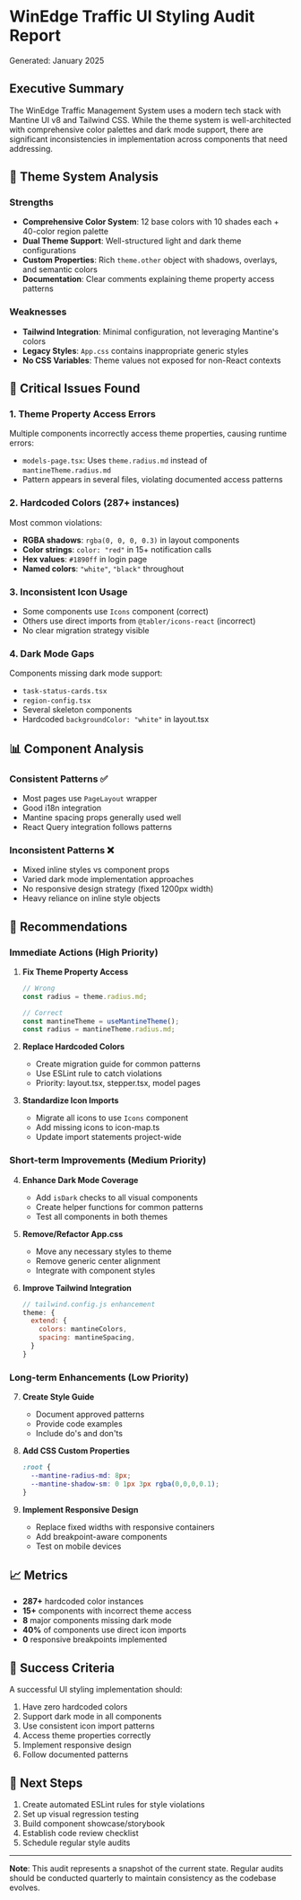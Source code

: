 # WinEdge Traffic UI Styling Audit Report

Generated: January 2025

## Executive Summary

The WinEdge Traffic Management System uses a modern tech stack with Mantine UI v8 and Tailwind CSS. While the theme system is well-architected with comprehensive color palettes and dark mode support, there are significant inconsistencies in implementation across components that need addressing.

## 🎨 Theme System Analysis

### Strengths
- **Comprehensive Color System**: 12 base colors with 10 shades each + 40-color region palette
- **Dual Theme Support**: Well-structured light and dark theme configurations
- **Custom Properties**: Rich `theme.other` object with shadows, overlays, and semantic colors
- **Documentation**: Clear comments explaining theme property access patterns

### Weaknesses
- **Tailwind Integration**: Minimal configuration, not leveraging Mantine's colors
- **Legacy Styles**: `App.css` contains inappropriate generic styles
- **No CSS Variables**: Theme values not exposed for non-React contexts

## 🚨 Critical Issues Found

### 1. Theme Property Access Errors
Multiple components incorrectly access theme properties, causing runtime errors:
- `models-page.tsx`: Uses `theme.radius.md` instead of `mantineTheme.radius.md`
- Pattern appears in several files, violating documented access patterns

### 2. Hardcoded Colors (287+ instances)
Most common violations:
- **RGBA shadows**: `rgba(0, 0, 0, 0.3)` in layout components
- **Color strings**: `color: "red"` in 15+ notification calls
- **Hex values**: `#1890ff` in login page
- **Named colors**: `"white"`, `"black"` throughout

### 3. Inconsistent Icon Usage
- Some components use `Icons` component (correct)
- Others use direct imports from `@tabler/icons-react` (incorrect)
- No clear migration strategy visible

### 4. Dark Mode Gaps
Components missing dark mode support:
- `task-status-cards.tsx`
- `region-config.tsx`
- Several skeleton components
- Hardcoded `backgroundColor: "white"` in layout.tsx

## 📊 Component Analysis

### Consistent Patterns ✅
- Most pages use `PageLayout` wrapper
- Good i18n integration
- Mantine spacing props generally used well
- React Query integration follows patterns

### Inconsistent Patterns ❌
- Mixed inline styles vs component props
- Varied dark mode implementation approaches
- No responsive design strategy (fixed 1200px width)
- Heavy reliance on inline style objects

## 🔧 Recommendations

### Immediate Actions (High Priority)

1. **Fix Theme Property Access**
   ```typescript
   // Wrong
   const radius = theme.radius.md;
   
   // Correct
   const mantineTheme = useMantineTheme();
   const radius = mantineTheme.radius.md;
   ```

2. **Replace Hardcoded Colors**
   - Create migration guide for common patterns
   - Use ESLint rule to catch violations
   - Priority: layout.tsx, stepper.tsx, model pages

3. **Standardize Icon Imports**
   - Migrate all icons to use `Icons` component
   - Add missing icons to icon-map.ts
   - Update import statements project-wide

### Short-term Improvements (Medium Priority)

4. **Enhance Dark Mode Coverage**
   - Add `isDark` checks to all visual components
   - Create helper functions for common patterns
   - Test all components in both themes

5. **Remove/Refactor App.css**
   - Move any necessary styles to theme
   - Remove generic center alignment
   - Integrate with component styles

6. **Improve Tailwind Integration**
   ```javascript
   // tailwind.config.js enhancement
   theme: {
     extend: {
       colors: mantineColors,
       spacing: mantineSpacing,
     }
   }
   ```

### Long-term Enhancements (Low Priority)

7. **Create Style Guide**
   - Document approved patterns
   - Provide code examples
   - Include do's and don'ts

8. **Add CSS Custom Properties**
   ```css
   :root {
     --mantine-radius-md: 8px;
     --mantine-shadow-sm: 0 1px 3px rgba(0,0,0,0.1);
   }
   ```

9. **Implement Responsive Design**
   - Replace fixed widths with responsive containers
   - Add breakpoint-aware components
   - Test on mobile devices

## 📈 Metrics

- **287+** hardcoded color instances
- **15+** components with incorrect theme access
- **8** major components missing dark mode
- **40%** of components use direct icon imports
- **0** responsive breakpoints implemented

## 🎯 Success Criteria

A successful UI styling implementation should:
1. Have zero hardcoded colors
2. Support dark mode in all components
3. Use consistent icon import patterns
4. Access theme properties correctly
5. Implement responsive design
6. Follow documented patterns

## 🚀 Next Steps

1. Create automated ESLint rules for style violations
2. Set up visual regression testing
3. Build component showcase/storybook
4. Establish code review checklist
5. Schedule regular style audits

---

**Note**: This audit represents a snapshot of the current state. Regular audits should be conducted quarterly to maintain consistency as the codebase evolves.